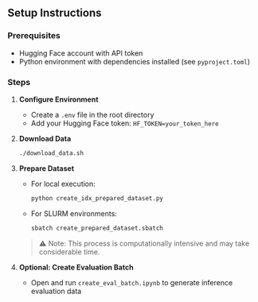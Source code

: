 ## Setup Instructions

### Prerequisites
- Hugging Face account with API token
- Python environment with dependencies installed (see `pyproject.toml`)

### Steps

1. **Configure Environment**
   - Create a `.env` file in the root directory
   - Add your Hugging Face token: `HF_TOKEN=your_token_here`

2. **Download Data**
   ```bash
   ./download_data.sh
   ```

3. **Prepare Dataset**
   - For local execution:
     ```bash
     python create_idx_prepared_dataset.py
     ```
   - For SLURM environments:
     ```bash
     sbatch create_prepared_dataset.sbatch
     ```
   > ⚠️ Note: This process is computationally intensive and may take considerable time.

4. **Optional: Create Evaluation Batch**
   - Open and run `create_eval_batch.ipynb` to generate inference evaluation data